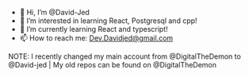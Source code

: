 - 👋 Hi, I’m @David-Jed
- 👀 I’m interested in learning React, Postgresql and cpp!
- 🌱 I’m currently learning React and typescript!
- 📫 How to reach me: Dev.Davidjed@gmail.com

NOTE: I recently changed my main account from @DigitalTheDemon to @David-jed | My old repos can be found on @DigitalTheDemon

<!---
David-Jed/David-Jed is a ✨ special ✨ repository because its `README.md` (this file) appears on your GitHub profile.
You can click the Preview link to take a look at your changes.
--->
